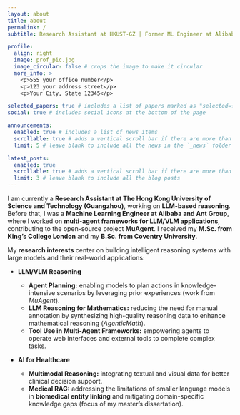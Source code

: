 ```yaml
---
layout: about
title: about
permalink: /
subtitle: Research Assistant at HKUST-GZ | Former ML Engineer at Alibaba & Ant Group | M.Sc., King’s College London

profile:
  align: right
  image: prof_pic.jpg
  image_circular: false # crops the image to make it circular
  more_info: >
    <p>555 your office number</p>
    <p>123 your address street</p>
    <p>Your City, State 12345</p>

selected_papers: true # includes a list of papers marked as "selected={true}"
social: true # includes social icons at the bottom of the page

announcements:
  enabled: true # includes a list of news items
  scrollable: true # adds a vertical scroll bar if there are more than 3 news items
  limit: 5 # leave blank to include all the news in the `_news` folder

latest_posts:
  enabled: true
  scrollable: true # adds a vertical scroll bar if there are more than 3 new posts items
  limit: 3 # leave blank to include all the blog posts
---
```


I am currently a **Research Assistant at The Hong Kong University of Science and Technology (Guangzhou)**, working on **LLM-based reasoning**. Before that, I was a **Machine Learning Engineer at Alibaba and Ant Group**, where I worked on **multi-agent frameworks for LLM/VLM applications**, contributing to the open-source project **MuAgent**. I received my **M.Sc. from King’s College London** and my **B.Sc. from Coventry University**.

My **research interests** center on building intelligent reasoning systems with large models and their real-world applications:

- **LLM/VLM Reasoning**  
  - **Agent Planning:** enabling models to plan actions in knowledge-intensive scenarios by leveraging prior experiences (work from *MuAgent*).  
  - **LLM Reasoning for Mathematics:** reducing the need for manual annotation by synthesizing high-quality reasoning data to enhance mathematical reasoning (*AgenticMath*).  
  - **Tool Use in Multi-Agent Frameworks:** empowering agents to operate web interfaces and external tools to complete complex tasks.

- **AI for Healthcare**  
  - **Multimodal Reasoning:** integrating textual and visual data for better clinical decision support.  
  - **Medical RAG:** addressing the limitations of smaller language models in **biomedical entity linking** and mitigating domain-specific knowledge gaps (focus of my master’s dissertation).

